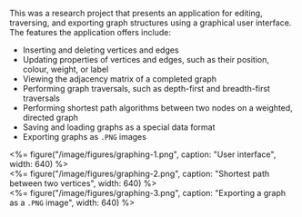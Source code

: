 This was a research project that presents an application for editing, traversing, and exporting graph structures using a graphical user interface. The features the application offers include:
 - Inserting and deleting vertices and edges
 - Updating properties of vertices and edges, such as their position, colour, weight, or label
 - Viewing the adjacency matrix of a completed graph
 - Performing graph traversals, such as depth-first and breadth-first traversals
 - Performing shortest path algorithms between two nodes on a weighted, directed graph
 - Saving and loading graphs as a special data format
 - Exporting graphs as `.PNG` images

<div class="centre"><%= figure("/image/figures/graphing-1.png", caption: "User interface", width: 640) %></div>
<div class="centre"><%= figure("/image/figures/graphing-2.png", caption: "Shortest path between two vertices", width: 640) %></div>
<div class="centre"><%= figure("/image/figures/graphing-3.png", caption: "Exporting a graph as a <code>.PNG</code> image", width: 640) %></div>
